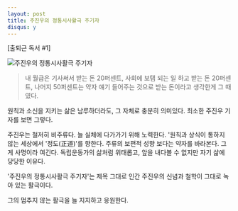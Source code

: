 ```yaml
---
layout: post
title: 주진우의 정통시사활극 주기자
disqus: y
---
```

[출퇴근 독서 #1] 

![주진우의 정통시사활극 주기자](http://beatshon.github.com/images/joojinwoo.JPG "주진우의 정통 시사활극 주기자")




>내 월급은 기사써서 받는 돈 20퍼센트, 사회에 보탬 되는 일 하고 받는 돈 20퍼센트, 나머지 50퍼센트는 약자 얘기 들어주는 것으로 받는 돈이라고 생각한게 그 때였다.         




원칙과 소신을 지키는 삶은 남루하더라도, 그 자체로 충분히 의미있다. 최소한 주진우 기자를 보면 그렇다. 

주진우는 철저히 비주류다. 늘 실체에 다가가기 위해 노력한다. '원칙과 상식이 통하지 않는 세상에서 '정도(正道)'를 향한다. 주류의 보편적 성향 보다는 약자를 바라본다. 그게 사명이라 여긴다. 독립운동가의 삶처럼 위태롭고, 앞을 내다볼 수 없지만 자기 삶에 당당한 이유다.

'주진우의 정통시사활극 주기자'는 제목 그대로 인간 주진우의 신념과 철학이 그대로 녹아 있는 활극이다. 

그의 멈추지 않는 활극을 늘 지지하고 응원한다. 
